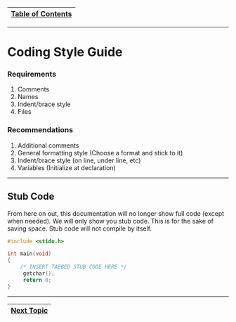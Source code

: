|[Table of Contents](/00-Table-of-Contents.md)|
|---|

---

# Coding Style Guide

### Requirements

1. Comments
2. Names
3. Indent/brace style
4. Files

### Recommendations

1. Additional comments
2. General formatting style (Choose a format and stick to it)
3. Indent/brace style (on line, under line, etc)
4. Variables (Initialize at declaration)

---

## Stub Code

From here on out, this documentation will no longer show full code (except when needed). We will only show you stub code. This is for the sake of saving space. Stub code will not compile by itself.

```c
#include <stido.h>

int main(void)
{
    /* INSERT TABBED STUB CODE HERE */
     getchar();
     return 0;   
}
```

---

|[Next Topic](/03_Arrays_strings/02_Arrays.md)|
|---|

